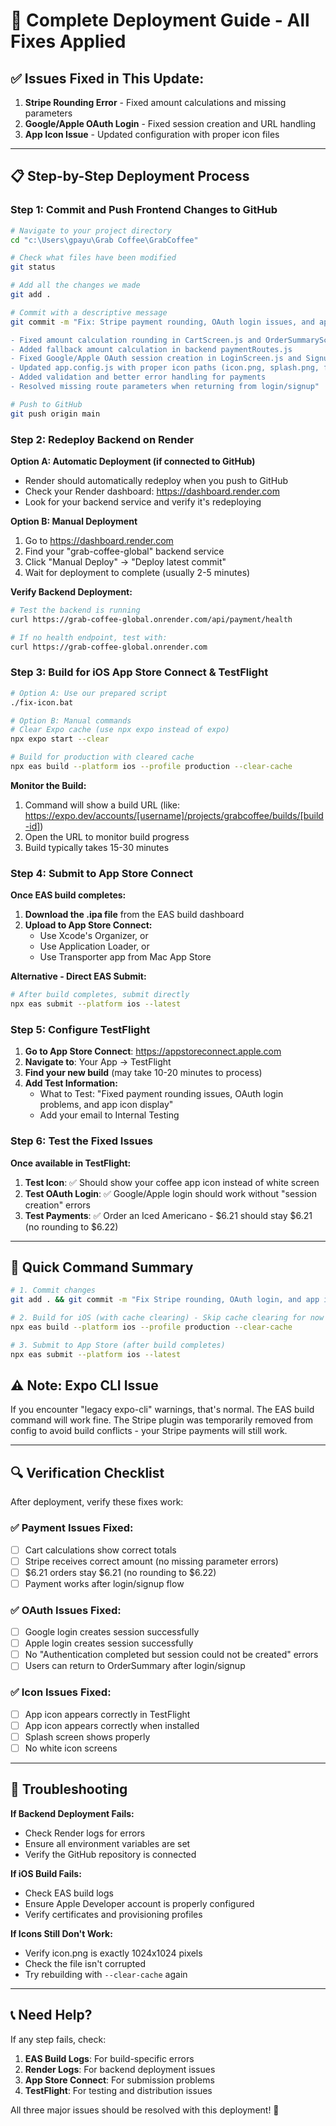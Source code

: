 # 🚀 Complete Deployment Guide - All Fixes Applied

## ✅ Issues Fixed in This Update:
1. **Stripe Rounding Error** - Fixed amount calculations and missing parameters
2. **Google/Apple OAuth Login** - Fixed session creation and URL handling  
3. **App Icon Issue** - Updated configuration with proper icon files

---

## 📋 Step-by-Step Deployment Process

### Step 1: Commit and Push Frontend Changes to GitHub

```bash
# Navigate to your project directory
cd "c:\Users\gpayu\Grab Coffee\GrabCoffee"

# Check what files have been modified
git status

# Add all the changes we made
git add .

# Commit with a descriptive message
git commit -m "Fix: Stripe payment rounding, OAuth login issues, and app icon configuration

- Fixed amount calculation rounding in CartScreen.js and OrderSummaryScreen.js
- Added fallback amount calculation in backend paymentRoutes.js
- Fixed Google/Apple OAuth session creation in LoginScreen.js and SignupScreen.js
- Updated app.config.js with proper icon paths (icon.png, splash.png, favicon.png)
- Added validation and better error handling for payments
- Resolved missing route parameters when returning from login/signup"

# Push to GitHub
git push origin main
```

### Step 2: Redeploy Backend on Render

**Option A: Automatic Deployment (if connected to GitHub)**
- Render should automatically redeploy when you push to GitHub
- Check your Render dashboard: https://dashboard.render.com
- Look for your backend service and verify it's redeploying

**Option B: Manual Deployment**
1. Go to https://dashboard.render.com
2. Find your "grab-coffee-global" backend service
3. Click "Manual Deploy" → "Deploy latest commit"
4. Wait for deployment to complete (usually 2-5 minutes)

**Verify Backend Deployment:**
```bash
# Test the backend is running
curl https://grab-coffee-global.onrender.com/api/payment/health

# If no health endpoint, test with:
curl https://grab-coffee-global.onrender.com
```

### Step 3: Build for iOS App Store Connect & TestFlight

```bash
# Option A: Use our prepared script
./fix-icon.bat

# Option B: Manual commands
# Clear Expo cache (use npx expo instead of expo)
npx expo start --clear

# Build for production with cleared cache
npx eas build --platform ios --profile production --clear-cache
```

**Monitor the Build:**
1. Command will show a build URL (like: https://expo.dev/accounts/[username]/projects/grabcoffee/builds/[build-id])
2. Open the URL to monitor build progress
3. Build typically takes 15-30 minutes

### Step 4: Submit to App Store Connect

**Once EAS build completes:**

1. **Download the .ipa file** from the EAS build dashboard
2. **Upload to App Store Connect:**
   - Use Xcode's Organizer, or
   - Use Application Loader, or
   - Use Transporter app from Mac App Store

**Alternative - Direct EAS Submit:**
```bash
# After build completes, submit directly
npx eas submit --platform ios --latest
```

### Step 5: Configure TestFlight

1. **Go to App Store Connect**: https://appstoreconnect.apple.com
2. **Navigate to**: Your App → TestFlight
3. **Find your new build** (may take 10-20 minutes to process)
4. **Add Test Information:**
   - What to Test: "Fixed payment rounding issues, OAuth login problems, and app icon display"
   - Add your email to Internal Testing

### Step 6: Test the Fixed Issues

**Once available in TestFlight:**

1. **Test Icon**: ✅ Should show your coffee app icon instead of white screen
2. **Test OAuth Login**: ✅ Google/Apple login should work without "session creation" errors
3. **Test Payments**: ✅ Order an Iced Americano - $6.21 should stay $6.21 (no rounding to $6.22)

---

## 🎯 Quick Command Summary

```bash
# 1. Commit changes
git add . && git commit -m "Fix Stripe rounding, OAuth login, and app icon issues" && git push origin main

# 2. Build for iOS (with cache clearing) - Skip cache clearing for now
npx eas build --platform ios --profile production --clear-cache

# 3. Submit to App Store (after build completes)
npx eas submit --platform ios --latest
```

## ⚠️ Note: Expo CLI Issue
If you encounter "legacy expo-cli" warnings, that's normal. The EAS build command will work fine.
The Stripe plugin was temporarily removed from config to avoid build conflicts - your Stripe payments will still work.

---

## 🔍 Verification Checklist

After deployment, verify these fixes work:

### ✅ Payment Issues Fixed:
- [ ] Cart calculations show correct totals
- [ ] Stripe receives correct amount (no missing parameter errors)
- [ ] $6.21 orders stay $6.21 (no rounding to $6.22)
- [ ] Payment works after login/signup flow

### ✅ OAuth Issues Fixed:
- [ ] Google login creates session successfully
- [ ] Apple login creates session successfully  
- [ ] No "Authentication completed but session could not be created" errors
- [ ] Users can return to OrderSummary after login/signup

### ✅ Icon Issues Fixed:
- [ ] App icon appears correctly in TestFlight
- [ ] App icon appears correctly when installed
- [ ] Splash screen shows properly
- [ ] No white icon screens

---

## 🚨 Troubleshooting

**If Backend Deployment Fails:**
- Check Render logs for errors
- Ensure all environment variables are set
- Verify the GitHub repository is connected

**If iOS Build Fails:**
- Check EAS build logs
- Ensure Apple Developer account is properly configured
- Verify certificates and provisioning profiles

**If Icons Still Don't Work:**
- Verify icon.png is exactly 1024x1024 pixels
- Check the file isn't corrupted
- Try rebuilding with `--clear-cache` again

---

## 📞 Need Help?

If any step fails, check:
1. **EAS Build Logs**: For build-specific errors
2. **Render Logs**: For backend deployment issues  
3. **App Store Connect**: For submission problems
4. **TestFlight**: For testing and distribution issues

All three major issues should be resolved with this deployment! 🎉
